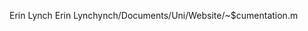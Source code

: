 
Erin Lynch                                           
 E r i n   L y n c h   y n c h / D o c u m e n t s / U n i / W e b s i t e / ~ $ c u m e n t a t i o n . m 